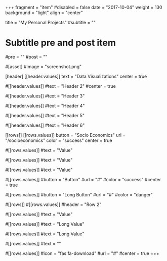 +++
fragment = "item"
#disabled = false
date = "2017-10-04"
weight = 130
background = "light"
align = "center"

title = "My Personal Projects"
#subtitle = ""

# Subtitle pre and post item
#pre = ""
#post = ""

#[asset]
  #image = "screenshot.png"

[header]
  [[header.values]]
    text = "Data Visualizations"
    center = true

  #[[header.values]]
    #text = "Header 2"
    #center = true

  #[[header.values]]
    #text = "Header 3"

  #[[header.values]]
    #text = "Header 4"

  #[[header.values]]
    #text = "Header 5"

  #[[header.values]]
    #text = "Header 6"

[[rows]]
  [[rows.values]]
    button = "Socio Economics"
    url = "/socioeconomics"
    color = "success"
    center = true

  #[[rows.values]]
    #text = "Value"

  #[[rows.values]]
    #text = "Value"

  #[[rows.values]]
    #text = "Value"

  #[[rows.values]]
    #button = "Button"
    #url = "#"
    #color = "success"
    #center = true

  #[[rows.values]]
    #button = "Long Button"
    #url = "#"
    #color = "danger"

#[[rows]]
  #[[rows.values]]
    #header = "Row 2"

  #[[rows.values]]
    #text = "Value"

  #[[rows.values]]
    #text = "Long Value"

  #[[rows.values]]
    #text = "Long Value"

  #[[rows.values]]
    #text = ""

  #[[rows.values]]
    #icon = "fas fa-download"
    #url = "#"
    #center = true
+++
